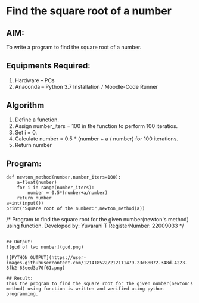 # Find the square root of a number

## AIM:
To write a program to find the square root of a number.

## Equipments Required:
1. Hardware – PCs
2. Anaconda – Python 3.7 Installation / Moodle-Code Runner

## Algorithm
1. Define a function.
2. Assign number_iters = 100 in the function to perform 100 iteratios.
3. Set i = 0.
4. Calculate  number = 0.5 * (number + a / number) for 100 iterations.
5. Return number

## Program:
```
def newton_method(number,number_iters=100):
    a=float(number)
    for i in range(number_iters):
        number = 0.5*(number+a/number)
    return number
a=int(input())
print("Square root of the number:",newton_method(a))
```
/*
Program to find the square root for the given number(newton's method) using function.
Developed by: Yuvarani T
RegisterNumber: 22009033 
*/
```

## Output:
![gcd of two number](gcd.png)

![PYTHON OUTPUT](https://user-images.githubusercontent.com/121418522/212111479-23c88072-348d-4223-8fb2-63eed3a70f61.png)

## Result:
Thus the program to find the square root for the given number(newton's method) using function is written and verified using python programming.
